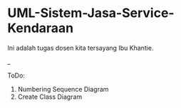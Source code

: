 # UML-Sistem-Jasa-Service-Kendaraan

Ini adalah tugas dosen kita tersayang Ibu Khantie.

_

ToDo: 
1. Numbering Sequence Diagram
2. Create Class Diagram
